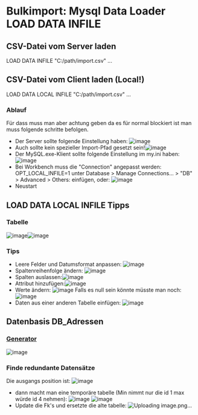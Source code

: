 # Bulkimport: Mysql Data Loader LOAD DATA INFILE
## CSV-Datei vom Server laden
LOAD DATA INFILE "C:/path/import.csv" ...
## CSV-Datei vom Client laden (Local!)
LOAD DATA LOCAL INFILE "C:/path/import.csv" ...
### Ablauf 
Für dass muss man aber achtung geben da es für normal blockiert ist man muss folgende schritte befolgen.
* Der Server sollte folgende Einstellung haben: ![image](https://github.com/user-attachments/assets/e58f4fc5-4e49-476d-88cd-5a6b8b0bb764)
* Auch sollte kein spezieller Import-Pfad gesetzt sein!![image](https://github.com/user-attachments/assets/88e5f449-e899-4196-ba75-01987fc56fb1)
* Der MySQL.exe-Klient sollte folgende Einstellung im my.ini haben: ![image](https://github.com/user-attachments/assets/f5c8179b-2327-41c2-9b7a-fff31ee36815)
* Bei Workbench muss die "Connection" angepasst werden: OPT_LOCAL_INFILE=1 unter Database > Manage Connections... > "DB" >  Advanced > Others:  einfügen, oder: ![image](https://github.com/user-attachments/assets/5cc5d5ca-f759-44ce-a11b-568923cd3c94)
* Neustart
## LOAD DATA LOCAL INFILE Tipps
### Tabelle 
![image](https://github.com/user-attachments/assets/1db40fa7-171a-491e-b536-8c2047a5fdbc)![image](https://github.com/user-attachments/assets/c32ccc5c-7452-4344-9b84-3f38a21318bc)
### Tips
* Leere Felder und Datumsformat anpassen: ![image](https://github.com/user-attachments/assets/d17d1a15-e08e-4d14-a855-05d53b56eb7b)
* Spaltenreihenfolge ändern: ![image](https://github.com/user-attachments/assets/c5edaccc-6db0-4f64-904c-fbb04a1bb947)
* Spalten auslassen:![image](https://github.com/user-attachments/assets/c0184b43-de9a-4955-92e1-ae0fdf31dfee)
* Attribut hinzufügen:![image](https://github.com/user-attachments/assets/7104e469-ce38-42ab-bdf2-9515ae4fdf6a)
* Werte ändern: ![image](https://github.com/user-attachments/assets/eeedb045-1a81-4fad-a2c5-3a170c449835) Falls es null sein könnte müsste man noch: ![image](https://github.com/user-attachments/assets/426716a7-a234-4150-86d0-082a7c975c1b)
* Daten aus einer anderen Tabelle einfügen: ![image](https://github.com/user-attachments/assets/4fb7fab4-916e-4f04-a112-847197997586)
## Datenbasis DB_Adressen
### [Generator](https://migano.de/testdaten.php)
![image](https://github.com/user-attachments/assets/b8410e97-3539-4378-9421-e27627fc1fb6)
### Finde redundante Datensätze
Die ausgangs position ist: ![image](https://github.com/user-attachments/assets/804d06c4-c8c1-489f-96b4-c79980893554)
* dann macht man eine temporäre tabelle (Min nimmt nur die id 1 max würde id 4 nehmen): ![image](https://github.com/user-attachments/assets/62e5a333-bf23-46a2-8b32-2e9ad7d9be56) ![image](https://github.com/user-attachments/assets/c3a345e3-70a9-4e4d-88ee-b4316cfdc228)
* Update die Fk's und ersetzte die alte tabelle: ![Uploading image.png…]()
